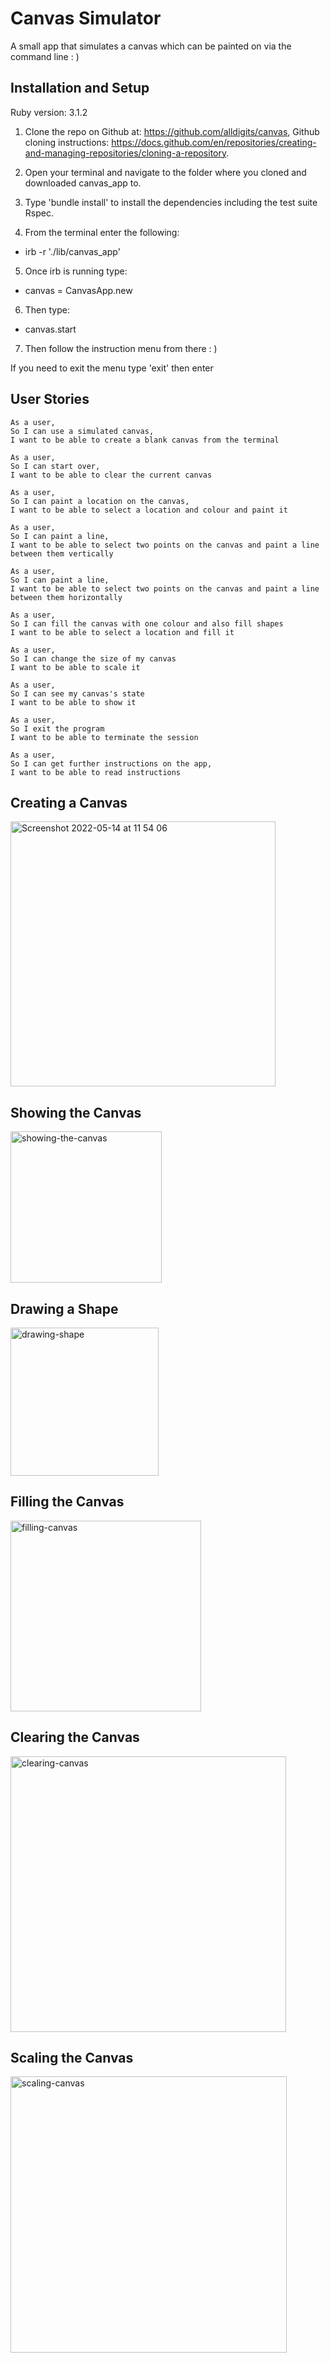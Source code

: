 # Canvas Simulator

A small app that simulates a canvas which can be painted on via the command line : )

## Installation and Setup 

Ruby version: 3.1.2


1. Clone the repo on Github at: https://github.com/alldigits/canvas, Github cloning instructions: https://docs.github.com/en/repositories/creating-and-managing-repositories/cloning-a-repository.

2. Open your terminal and navigate to the folder where you cloned and downloaded canvas_app to.

3. Type 'bundle install' to install the dependencies including the test suite Rspec.

4. From the terminal enter the following:

- irb -r './lib/canvas_app'

5. Once irb is running type:

- canvas = CanvasApp.new

6. Then type:

- canvas.start

7. Then follow the instruction menu from there : )

If you need to exit the menu type 'exit' then enter


## User Stories


```
As a user,
So I can use a simulated canvas,
I want to be able to create a blank canvas from the terminal

As a user,
So I can start over,
I want to be able to clear the current canvas

As a user,
So I can paint a location on the canvas,
I want to be able to select a location and colour and paint it

As a user,
So I can paint a line,
I want to be able to select two points on the canvas and paint a line between them vertically

As a user,
So I can paint a line,
I want to be able to select two points on the canvas and paint a line between them horizontally

As a user,
So I can fill the canvas with one colour and also fill shapes
I want to be able to select a location and fill it

As a user,
So I can change the size of my canvas
I want to be able to scale it

As a user,
So I can see my canvas's state
I want to be able to show it

As a user,
So I exit the program
I want to be able to terminate the session

As a user,
So I can get further instructions on the app,
I want to be able to read instructions
```


## Creating a Canvas ##

<img width="424" alt="Screenshot 2022-05-14 at 11 54 06" src="https://user-images.githubusercontent.com/79875785/168424010-51484dbc-83d8-4293-8407-ae95dad10d1b.png">

## Showing the Canvas ##

<img width="242" alt="showing-the-canvas" src="https://user-images.githubusercontent.com/79875785/168424463-fd453dfa-6e3b-485c-b097-5a300f5c8c22.png">

## Drawing a Shape ##
<img width="237" alt="drawing-shape" src="https://user-images.githubusercontent.com/79875785/168424479-e0348d99-ce54-49fc-947a-9bf4aff34efa.png">


## Filling the Canvas ##
<img width="305" alt="filling-canvas" src="https://user-images.githubusercontent.com/79875785/168424483-0b2c365f-0f07-4588-bb05-013bb03f0df6.png">


## Clearing the Canvas ##
<img width="441" alt="clearing-canvas" src="https://user-images.githubusercontent.com/79875785/168424489-0324d7fc-7382-4401-9b49-080769723d52.png">


## Scaling the Canvas ##
<img width="442" alt="scaling-canvas" src="https://user-images.githubusercontent.com/79875785/168424494-e89f4a25-b991-4abb-8ef1-56f8ec793181.png">

